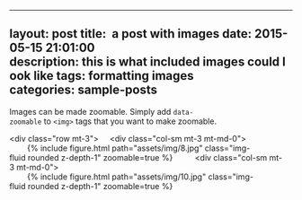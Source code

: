  --- 
 layout: post 
 title:  a post with images 
 date: 2015-05-15 21:01:00 
 description: this is what included images could look like 
 tags: formatting images 
 categories: sample-posts 
 ---

 Images can be made zoomable. 
 Simply add `data-zoomable` to `<img>` tags that you want to make zoomable. 
  
 <div class="row mt-3"> 
     <div class="col-sm mt-3 mt-md-0"> 
         {% include figure.html path="assets/img/8.jpg" class="img-fluid rounded z-depth-1" zoomable=true %} 
     </div> 
     <div class="col-sm mt-3 mt-md-0"> 
         {% include figure.html path="assets/img/10.jpg" class="img-fluid rounded z-depth-1" zoomable=true %} 
     </div> 
 </div>
